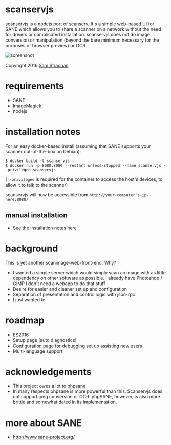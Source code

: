 # scanservjs
scanservjs is a nodejs port of scanserv. It's a simple web-based UI for SANE 
which allows you to share a scanner on a network without the need for drivers 
or complicated installation. scanservjs does not do image conversion or 
manipulation (beyond the bare minimum necessary for the purposes of browser 
preview) or OCR.

![screenshot](https://github.com/sbs20/scanservjs/raw/master/docs/screen0.png)

Copyright 2016	[Sam Strachan](https://github.com/sbs20)

# requirements
  * SANE
  * ImageMagick
  * nodejs

# installation notes
For an easy docker-based install (assuming that SANE supports your scanner out-of-the-box on Debian):

```console
$ docker build -t scanservjs .
$ docker run -p 8080:8080 --restart unless-stopped --name scanservjs --privileged scanservjs
```
(`--privileged` is required for the container to access the host's devices, to allow it to talk to the scanner)

scanservjs will now be accessible from `http://your-computer's-ip-here:8080/`

## manual installation
 * See the installation notes [here](docs/install.md)

# background
This is yet another scanimage-web-front-end. Why?

 * I wanted a simple server which would simply scan an image with as little
   dependency on other software as possible. I already have Photoshop / GIMP
   I don't need a webapp to do that stuff
 * Desire for easier and cleaner set up and configuration
 * Separation of presentation and control logic with json-rpc
 * I just wanted to

# roadmap
 * ES2016
 * Setup page (auto diagnostics)
 * Configuration page for debugging set up assisting new users
 * Multi-language support

# acknowledgements
 * This project owes a lot to [phpsane](http://sourceforge.net/projects/phpsane/)
 * In many respects phpsane is more powerful than this. Scanservjs does not 
   support jpeg conversion or OCR. phpSANE, however, is also more brittle and 
   somewhat dated in its implementation.
   
# more about SANE
 * http://www.sane-project.org/